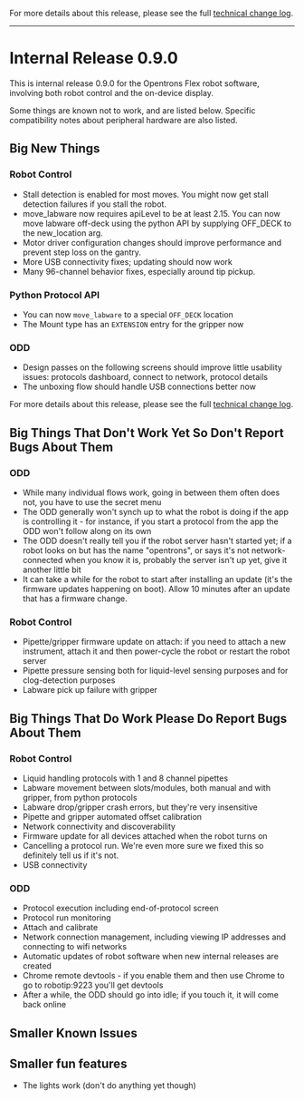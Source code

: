For more details about this release, please see the full [technical change log][]. 

[technical change log]: https://github.com/Opentrons/opentrons/releases

---

# Internal Release 0.9.0

This is internal release 0.9.0 for the Opentrons Flex robot software, involving both robot control and the on-device display.

Some things are known not to work, and are listed below. Specific compatibility notes about peripheral hardware are also listed.

## Big New Things
### Robot Control
- Stall detection is enabled for most moves. You might now get stall detection failures if you stall the robot.
- move_labware now requires apiLevel to be at least 2.15. You can now move labware off-deck using the python API by supplying OFF_DECK to the new_location arg.
- Motor driver configuration changes should improve performance and prevent step loss on the gantry.
- More USB connectivity fixes; updating should now work
- Many 96-channel behavior fixes, especially around tip pickup.

### Python Protocol API
- You can now `move_labware` to a special `OFF_DECK` location
- The Mount type has an `EXTENSION` entry for the gripper now

### ODD
- Design passes on the following screens should improve little usability issues: protocols dashboard, connect to network, protocol details
- The unboxing flow should handle USB connections better now

For more details about this release, please see the full [technical change log][]. 

## Big Things That Don't Work Yet So Don't Report Bugs About Them

### ODD
- While many individual flows work, going in between them often does not, you have to use the secret menu
- The ODD generally won't synch up to what the robot is doing if the app is controlling it - for instance, if you start a protocol from the app the ODD won't follow along on its own
- The ODD doesn't really tell you if the robot server hasn't started yet; if a robot looks on but has the name "opentrons", or says it's not network-connected when you know it is, probably the server isn't up yet, give it another little bit
- It can take a while for the robot to start after installing an update (it's the firmware updates happening on boot). Allow 10 minutes after an update that has a firmware change.

### Robot Control
- Pipette/gripper firmware update on attach: if you need to attach a new instrument, attach it and then power-cycle the robot or restart the robot server
- Pipette pressure sensing both for liquid-level sensing purposes and for clog-detection purposes
- Labware pick up failure with gripper

## Big Things That Do Work Please Do Report Bugs About Them
### Robot Control
- Liquid handling protocols with 1 and 8 channel pipettes
- Labware movement between slots/modules, both manual and with gripper, from python protocols
- Labware drop/gripper crash errors, but they're very insensitive
- Pipette and gripper automated offset calibration
- Network connectivity and discoverability
- Firmware update for all devices attached when the robot turns on
- Cancelling a protocol run. We're even more sure we fixed this so definitely tell us if it's not.
- USB connectivity

### ODD
- Protocol execution including end-of-protocol screen
- Protocol run monitoring
- Attach and calibrate
- Network connection management, including viewing IP addresses and connecting to wifi networks
- Automatic updates of robot software when new internal releases are created
- Chrome remote devtools - if you enable them and then use Chrome to go to robotip:9223 you'll get devtools
- After a while, the ODD should go into idle; if you touch it, it will come back online

## Smaller Known Issues

## Smaller fun features
- The lights work (don't do anything yet though)
